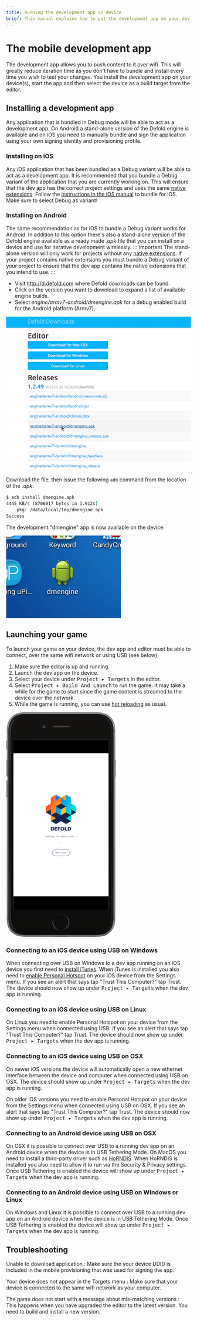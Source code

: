```yaml
---
title: Running the development app on device
brief: This manual explains how to put the development app on your device for iterative development on device.
---
```


# The mobile development app

The development app allows you to push content to it over wifi. This will greatly reduce iteration time as you don't have to bundle and install every time you wish to test your changes. You install the development app on your device(s), start the app and then select the device as a build target from the editor.

## Installing a development app

Any application that is bundled in Debug mode will be able to act as a development app. On Android a stand-alone version of the Defold engine is available and on iOS you need to manually bundle and sign the application using your own signing identity and provisioning profile.

### Installing on iOS

Any iOS application that has been bundled as a Debug variant will be able to act as a development app. It is recommended that you bundle a Debug variant of the application that you are currently working on. This will ensure that the dev app has the correct project settings and uses the same [native extensions](/manuals/extensions/). Follow the [instructions in the iOS manual](/manuals/ios/#creating-an-ios-application-bundle) to bundle for iOS. Make sure to select Debug as variant!

### Installing on Android

The same recommendation as for iOS to bundle a Debug variant works for Android. In addition to this option there's also a stand-alone version of the Defold engine available as a ready made *.apk* file that you can install on a device and use for iterative development wirelessly.
::: important
The stand-alone version will only work for projects without any [native extensions](/manuals/extensions/). If your project contains native extensions you must bundle a Debug variant of your project to ensure that the dev app contains the native extensions that you intend to use.
:::
* Visit http://d.defold.com where Defold downloads can be found.
* Click on the version you want to download to expand a list of available engine builds.
* Select *engine/armv7-android/dmengine.apk* for a debug enabled build for the Android platform (Armv7).

![Download dmengine](images/dev-app/download_dmengine.png)

Download the file, then issue the following `adb` command from the location of the *.apk*:

```sh
$ adb install dmengine.apk
4445 KB/s (8706017 bytes in 1.912s)
    pkg: /data/local/tmp/dmengine.apk
Success
```

The development "dmengine" app is now available on the device.

![dmengine on the device](images/dev-app/dmengine_on_device.png)

## Launching your game

To launch your game on your device, the dev app and editor must be able to connect, over the same wifi network or using USB (see below).

1. Make sure the editor is up and running.
2. Launch the dev app on the device.
3. Select your device under <kbd>Project ▸ Targets</kbd> in the editor.
4. Select <kbd>Project ▸ Build And Launch</kbd> to run the game. It may take a while for the game to start since the game content is streamed to the device over the network.
5. While the game is running, you can use [hot reloading](/manuals/debugging#hot-reloading) as usual.

![launch](images/dev-app/launch.png)

### Connecting to an iOS device using USB on Windows

When connecting over USB on Windows to a dev app running on an iOS device you first need to [install iTunes](https://www.apple.com/lae/itunes/download/). When iTunes is installed you also need to [enable Personal Hotspot](https://support.apple.com/en-us/HT204023) on your iOS device from the Settings menu. If you see an alert that says tap "Trust This Computer?" tap Trust. The device should now show up under <kbd>Project ▸ Targets</kbd> when the dev app is running.

### Connecting to an iOS device using USB on Linux

On Linux you need to enable Personal Hotspot on your device from the Settings menu when connected using USB. If you see an alert that says tap "Trust This Computer?" tap Trust. The device should now show up under <kbd>Project ▸ Targets</kbd> when the dev app is running.

### Connecting to an iOS device using USB on OSX

On newer iOS versions the device will automatically open a new ethernet interface between the device and computer when connected using USB on OSX. The device should show up under <kbd>Project ▸ Targets</kbd> when the dev app is running.

On older iOS versions you need to enable Personal Hotspot on your device from the Settings menu when connected using USB on OSX. If you see an alert that says tap "Trust This Computer?" tap Trust. The device should now show up under <kbd>Project ▸ Targets</kbd> when the dev app is running.

### Connecting to an Android device using USB on OSX

On OSX it is possible to connect over USB to a running dev app on an Android device when the device is in USB Tethering Mode. On MacOS you need to install a third-party driver such as [HoRNDIS](https://joshuawise.com/horndis#available_versions). When HoRNDIS is installed you also need to allow it to run via the Security & Privacy settings. Once USB Tethering is enabled the device will show up under <kbd>Project ▸ Targets</kbd> when the dev app is running.

### Connecting to an Android device using USB on Windows or Linux

On Windows and Linux it is possible to connect over USB to a running dev app on an Android device when the device is in USB Tethering Mode. Once USB Tethering is enabled the device will show up under <kbd>Project ▸ Targets</kbd> when the dev app is running.

## Troubleshooting

Unable to download application
: Make sure the your device UDID is included in the mobile provisioning that was used for signing the app.

Your device does not appear in the Targets menu
: Make sure that your device is connected to the same wifi network as your computer.

The game does not start with a message about mis-matching versions
: This happens when you have upgraded the editor to the latest version. You need to build and install a new version.
